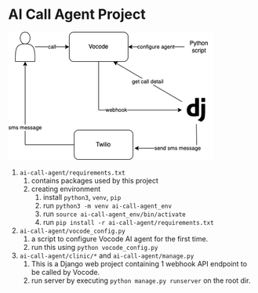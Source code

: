 # AI Call Agent Project

![image info](./ai-call-agent.png)

1. `ai-call-agent/requirements.txt`
   1. contains packages used by this project
   2. creating environment
      1. install `python3`, `venv`, `pip`
      2. run `python3 -m venv ai-call-agent_env`
      3. run `source ai-call-agent_env/bin/activate`
      4. run `pip install -r ai-call-agent/requirements.txt`
2. `ai-call-agent/vocode_config.py`
   1. a script to configure Vocode AI agent for the first time.
   2. run this using `python vocode_config.py`
3. `ai-call-agent/clinic/*` and `ai-call-agent/manage.py`
   1. This is a Django web project containing 1 webhook API endpoint to be called by Vocode.
   2. run server by executing `python manage.py runserver` on the root dir.


